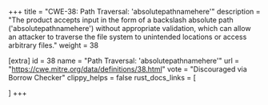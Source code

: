 +++
title = "CWE-38: Path Traversal: 'absolutepathnamehere'"
description	= "The product accepts input in the form of a backslash absolute path ('absolutepathnamehere') without appropriate validation, which can allow an attacker to traverse the file system to unintended locations or access arbitrary files."
weight = 38

[extra]
id = 38
name = "Path Traversal: 'absolutepathnamehere'"
url = "https://cwe.mitre.org/data/definitions/38.html"
vote = "Discouraged via Borrow Checker"
clippy_helps = false
rust_docs_links = [
	
]
+++

